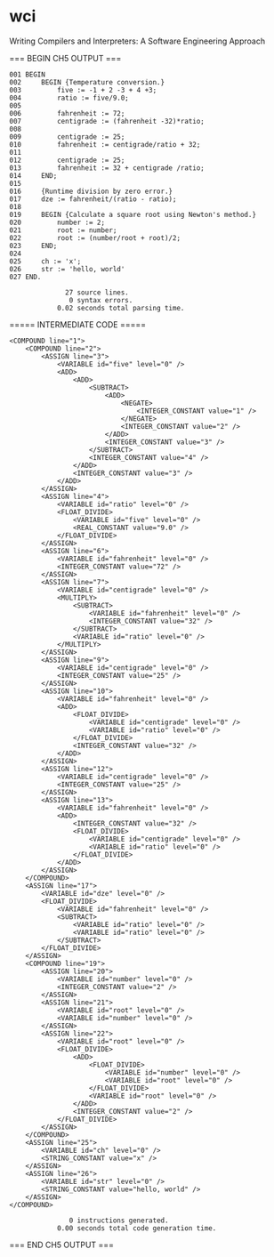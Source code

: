 wci
===

Writing Compilers and Interpreters: A Software Engineering Approach

=== BEGIN CH5 OUTPUT ===

	001 BEGIN
	002 	BEGIN {Temperature conversion.}
	003 		five := -1 + 2 -3 + 4 +3;
	004 		ratio := five/9.0;
	005 		
	006 		fahrenheit := 72;
	007 		centigrade := (fahrenheit -32)*ratio;
	008 		
	009 		centigrade := 25;
	010 		fahrenheit := centigrade/ratio + 32;
	011 		
	012 		centigrade := 25;
	013 		fahrenheit := 32 + centigrade /ratio;
	014 	END;
	015 	
	016 	{Runtime division by zero error.}
	017 	dze := fahrenheit/(ratio - ratio);
	018 	
	019 	BEGIN {Calculate a square root using Newton's method.}
	020 		number := 2;
	021 		root := number;
	022 		root := (number/root + root)/2;
	023 	END;
	024 	
	025 	ch := 'x';
	026 	str := 'hello, world'
	027 END.

                  27 source lines.
                   0 syntax errors.
                0.02 seconds total parsing time.

===== INTERMEDIATE CODE =====


    <COMPOUND line="1">
        <COMPOUND line="2">
            <ASSIGN line="3">
                <VARIABLE id="five" level="0" />
                <ADD>
                    <ADD>
                        <SUBTRACT>
                            <ADD>
                                <NEGATE>
                                    <INTEGER_CONSTANT value="1" />
                                </NEGATE>
                                <INTEGER_CONSTANT value="2" />
                            </ADD>
                            <INTEGER_CONSTANT value="3" />
                        </SUBTRACT>
                        <INTEGER_CONSTANT value="4" />
                    </ADD>
                    <INTEGER_CONSTANT value="3" />
                </ADD>
            </ASSIGN>
            <ASSIGN line="4">
                <VARIABLE id="ratio" level="0" />
                <FLOAT_DIVIDE>
                    <VARIABLE id="five" level="0" />
                    <REAL_CONSTANT value="9.0" />
                </FLOAT_DIVIDE>
            </ASSIGN>
            <ASSIGN line="6">
                <VARIABLE id="fahrenheit" level="0" />
                <INTEGER_CONSTANT value="72" />
            </ASSIGN>
            <ASSIGN line="7">
                <VARIABLE id="centigrade" level="0" />
                <MULTIPLY>
                    <SUBTRACT>
                        <VARIABLE id="fahrenheit" level="0" />
                        <INTEGER_CONSTANT value="32" />
                    </SUBTRACT>
                    <VARIABLE id="ratio" level="0" />
                </MULTIPLY>
            </ASSIGN>
            <ASSIGN line="9">
                <VARIABLE id="centigrade" level="0" />
                <INTEGER_CONSTANT value="25" />
            </ASSIGN>
            <ASSIGN line="10">
                <VARIABLE id="fahrenheit" level="0" />
                <ADD>
                    <FLOAT_DIVIDE>
                        <VARIABLE id="centigrade" level="0" />
                        <VARIABLE id="ratio" level="0" />
                    </FLOAT_DIVIDE>
                    <INTEGER_CONSTANT value="32" />
                </ADD>
            </ASSIGN>
            <ASSIGN line="12">
                <VARIABLE id="centigrade" level="0" />
                <INTEGER_CONSTANT value="25" />
            </ASSIGN>
            <ASSIGN line="13">
                <VARIABLE id="fahrenheit" level="0" />
                <ADD>
                    <INTEGER_CONSTANT value="32" />
                    <FLOAT_DIVIDE>
                        <VARIABLE id="centigrade" level="0" />
                        <VARIABLE id="ratio" level="0" />
                    </FLOAT_DIVIDE>
                </ADD>
            </ASSIGN>
        </COMPOUND>
        <ASSIGN line="17">
            <VARIABLE id="dze" level="0" />
            <FLOAT_DIVIDE>
                <VARIABLE id="fahrenheit" level="0" />
                <SUBTRACT>
                    <VARIABLE id="ratio" level="0" />
                    <VARIABLE id="ratio" level="0" />
                </SUBTRACT>
            </FLOAT_DIVIDE>
        </ASSIGN>
        <COMPOUND line="19">
            <ASSIGN line="20">
                <VARIABLE id="number" level="0" />
                <INTEGER_CONSTANT value="2" />
            </ASSIGN>
            <ASSIGN line="21">
                <VARIABLE id="root" level="0" />
                <VARIABLE id="number" level="0" />
            </ASSIGN>
            <ASSIGN line="22">
                <VARIABLE id="root" level="0" />
                <FLOAT_DIVIDE>
                    <ADD>
                        <FLOAT_DIVIDE>
                            <VARIABLE id="number" level="0" />
                            <VARIABLE id="root" level="0" />
                        </FLOAT_DIVIDE>
                        <VARIABLE id="root" level="0" />
                    </ADD>
                    <INTEGER_CONSTANT value="2" />
                </FLOAT_DIVIDE>
            </ASSIGN>
        </COMPOUND>
        <ASSIGN line="25">
            <VARIABLE id="ch" level="0" />
            <STRING_CONSTANT value="x" />
        </ASSIGN>
        <ASSIGN line="26">
            <VARIABLE id="str" level="0" />
            <STRING_CONSTANT value="hello, world" />
        </ASSIGN>
    </COMPOUND>

                   0 instructions generated.
                0.00 seconds total code generation time.


=== END CH5 OUTPUT ===
